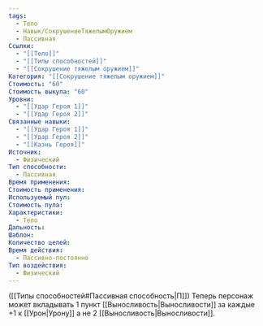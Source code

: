 ```yaml
---
tags:
  - Тело
  - Навык/СокрушениеТяжелымОружием
  - Пассивная
Ссылки:
  - "[[Тело]]"
  - "[[Типы способностей]]"
  - "[[Сокрушение тяжелым оружием]]"
Категория: "[[Сокрушение тяжелым оружием]]"
Стоимость: "60"
Стоимость выкупа: "60"
Уровни:
  - "[[Удар Героя 1]]"
  - "[[Удар Героя 2]]"
Связанные навыки:
  - "[[Удар Героя 1]]"
  - "[[Удар Героя 2]]"
  - "[[Казнь Героя]]"
Источник:
  - Физический
Тип способности:
  - Пассивная
Время применения: 
Стоимость применения: 
Используемый пул: 
Стоимость пула: 
Характеристики:
  - Тело
Дальность: 
Шаблон: 
Количество целей: 
Время действия:
  - Пассивно-постоянно
Тип воздействия:
  - Физический
---
```

([[Типы способностей#Пассивная способность|П]]) Теперь персонаж может вкладывать 1 пункт [[Выносливость|Выносливости]] за каждые +1 к [[Урон|Урону]] а не 2 [[Выносливость|Выносливости]]. 